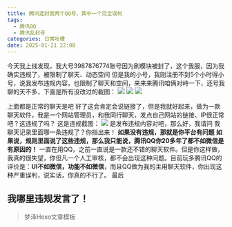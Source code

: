 ```yaml
---
title: 腾讯连封我两个QQ号，其中一个完全误判
tags:
  - 腾讯QQ
  - 腾讯乱封号
categories: 日常吐槽
date: 2025-01-21 22:08
---
```


今天我上线发现，我大号3987876774账号因为刷模块被封了，这个我服，因为我确实违规了，被限制了聊天、动态空间
但是我的小号，我刚注册不到5个小时得小号，说我发布违规内容，也限制了聊天和空间，来来来腾讯咱俩对峙一下，还号我聊的天不多，下面是所有没改过的截图：
![](/images/2025-01-21_14fc5.png)
![](/images/2025-01-21_b458d.png)
![](/images/2025-01-21_89f96.png)

上面都是正常的聊天是吧 好了这会肯定会说链接了，但是我就好起来，做为一款聊天软件，我是一个网站管理员，和我同行聊天，发点自己网站的链接、IP很正常吧？这违规了吗？
这是违规截图：
![](/images/2025-01-21_c6e22.jpg)
是发布违规内容对吧，那么好，我请问 我聊天记录里面哪一条违规了？你指出来！
**如果没有违规，那就是你平台有问题**
**如果说，规则里面说了这些违规，那么我只能说，腾讯QQ你20多年了都不如微信是有原因的！**
一直在用QQ，之前一直说是一款还不错的聊天软件。但是你这样做，我真的很失望，你但凡一个人工审核，都不会出现这种问题。目前玩多腾讯QQ的评价是：**UI不如微信，功能不如微信**，而且QQ做为我的主用聊天软件，你出现这种严重误判，说实话，你真的不行了。
最后

## 我哪里违规发言了！

> 梦泽Hexo文章模板